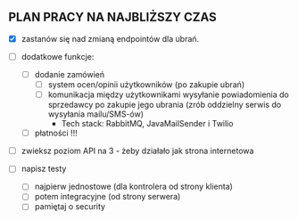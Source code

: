 ## PLAN PRACY NA NAJBLIŻSZY CZAS

 -[x] zastanów się nad zmianą endpointów dla ubrań.

 -[ ] dodatkowe funkcje:
   -[ ] dodanie zamówień
     -[ ] system ocen/opinii użytkowników (po zakupie ubrań)
     -[ ] komunikacja między użytkownikami wysyłanie powiadomienia do sprzedawcy po zakupie jego ubrania
       (zrób oddzielny serwis do wysyłania mailu/SMS-ów)
       - Tech stack: RabbitMQ, JavaMailSender i Twilio
   -[ ] płatności !!!

-[ ] zwieksz poziom API na 3 - żeby działało jak strona internetowa

 -[ ] napisz testy
   -[ ] najpierw jednostowe (dla kontrolera od strony klienta)
   -[ ] potem integracyjne (od strony serwera)
   -[ ] pamiętaj o security